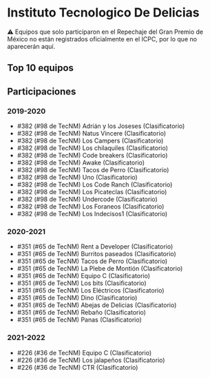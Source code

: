 # Instituto Tecnologico De Delicias

:warning: Equipos que solo participaron en el Repechaje del Gran Premio de México no están registrados oficialmente en el ICPC, por lo que no aparecerán aquí.

## Top 10 equipos


## Participaciones

### 2019-2020

- #382 (#98 de TecNM) Adrián y los Joseses (Clasificatorio)
- #382 (#98 de TecNM) Natus Vincere (Clasificatorio)
- #382 (#98 de TecNM) Los Campers (Clasificatorio)
- #382 (#98 de TecNM) Los chilaquiles (Clasificatorio)
- #382 (#98 de TecNM) Code breakers (Clasificatorio)
- #382 (#98 de TecNM) Awake (Clasificatorio)
- #382 (#98 de TecNM) Tacos de Perro (Clasificatorio)
- #382 (#98 de TecNM) Uno (Clasificatorio)
- #382 (#98 de TecNM) Los Code Ranch (Clasificatorio)
- #382 (#98 de TecNM) Los Picateclas (Clasificatorio)
- #382 (#98 de TecNM) Undercode (Clasificatorio)
- #382 (#98 de TecNM) Los Foraneos (Clasificatorio)
- #382 (#98 de TecNM) Los Indecisos1 (Clasificatorio)

### 2020-2021

- #351 (#65 de TecNM) Rent a Developer (Clasificatorio)
- #351 (#65 de TecNM) Burritos paseados (Clasificatorio)
- #351 (#65 de TecNM) Tacos de Perro (Clasificatorio)
- #351 (#65 de TecNM) La Plebe de Montión (Clasificatorio)
- #351 (#65 de TecNM) Equipo C (Clasificatorio)
- #351 (#65 de TecNM) Los bits (Clasificatorio)
- #351 (#65 de TecNM) Los Eléctricos (Clasificatorio)
- #351 (#65 de TecNM) Dino (Clasificatorio)
- #351 (#65 de TecNM) Abejas de Delicias (Clasificatorio)
- #351 (#65 de TecNM) Rebaño (Clasificatorio)
- #351 (#65 de TecNM) Panas (Clasificatorio)

### 2021-2022

- #226 (#36 de TecNM) Equipo C (Clasificatorio)
- #226 (#36 de TecNM) Los jalapeños (Clasificatorio)
- #226 (#36 de TecNM) CTR (Clasificatorio)



